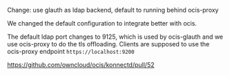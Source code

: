 Change: use glauth as ldap backend, default to running behind ocis-proxy

We changed the default configuration to integrate better with ocis.

The default ldap port changes to 9125, which is used by ocis-glauth and we use ocis-proxy to do the tls offloading.
Clients are supposed to use the ocis-proxy endpoint `https://localhost:9200`

<https://github.com/owncloud/ocis/konnectd/pull/52>
